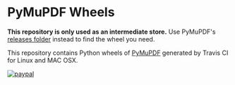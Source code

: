 # PyMuPDF Wheels
**This repository is only used as an intermediate store.** Use PyMuPDF's [releases folder](https://github.com/rk700/pymupdf/releases) instead to find the wheel you need.

This repository contains Python wheels of [PyMuPDF](https://github.com/rk700/PyMuPDF) generated by Travis CI for Linux and MAC OSX.

[![paypal](https://www.paypalobjects.com/en_US/i/btn/btn_donateCC_LG.gif)](https://www.paypal.com/cgi-bin/webscr?cmd=_s-xclick&hosted_button_id=YFRDVLD2WB2GY)
